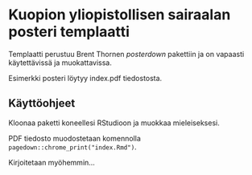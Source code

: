 # Kuopion yliopistollisen sairaalan posteri templaatti

Templaatti perustuu Brent Thornen *posterdown* pakettiin ja on vapaasti käytettävissä ja muokattavissa.

Esimerkki posteri löytyy index.pdf tiedostosta.

## Käyttöohjeet

Kloonaa paketti koneellesi RStudioon ja muokkaa mieleiseksesi.

PDF tiedosto muodostetaan komennolla `pagedown::chrome_print("index.Rmd")`.

Kirjoitetaan myöhemmin...

